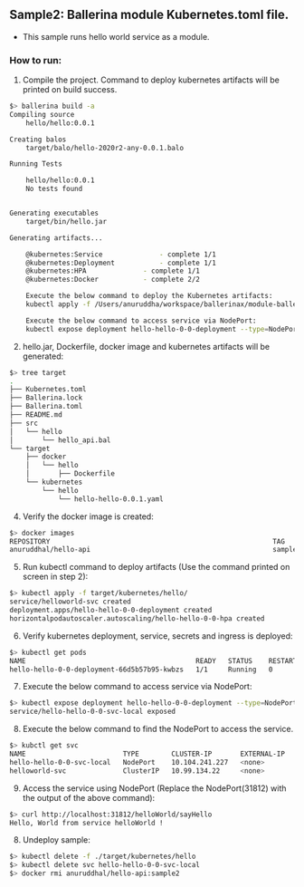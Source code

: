 ## Sample2: Ballerina module Kubernetes.toml file.

- This sample runs hello world service as a module.   

### How to run:

1. Compile the project. Command to deploy kubernetes artifacts will be printed on build success.
```bash
$> ballerina build -a
Compiling source
	hello/hello:0.0.1

Creating balos
	target/balo/hello-2020r2-any-0.0.1.balo

Running Tests

	hello/hello:0.0.1
	No tests found


Generating executables
	target/bin/hello.jar

Generating artifacts...

	@kubernetes:Service 			 - complete 1/1
	@kubernetes:Deployment 			 - complete 1/1
	@kubernetes:HPA 			 - complete 1/1
	@kubernetes:Docker 			 - complete 2/2

	Execute the below command to deploy the Kubernetes artifacts:
	kubectl apply -f /Users/anuruddha/workspace/ballerinax/module-ballerina-c2c/samples/sample2/target/kubernetes/hello

	Execute the below command to access service via NodePort:
	kubectl expose deployment hello-hello-0-0-deployment --type=NodePort --name=hello-hello-0-0-svc-local
```

2. hello.jar, Dockerfile, docker image and kubernetes artifacts will be generated: 
```bash
$> tree target
.
├── Kubernetes.toml
├── Ballerina.lock
├── Ballerina.toml
├── README.md
├── src
│   └── hello
│       └── hello_api.bal
└── target
    ├── docker
    │   └── hello
    │       ├── Dockerfile
    └── kubernetes
        └── hello
            └── hello-hello-0.0.1.yaml       
```

4. Verify the docker image is created:
```bash
$> docker images
REPOSITORY                                                       TAG                                              IMAGE ID            CREATED             SIZE
anuruddhal/hello-api                                             sample2                                          3ef0ab894d4c        27 minutes ago      215MB
```


5. Run kubectl command to deploy artifacts (Use the command printed on screen in step 2):
```bash
$> kubectl apply -f target/kubernetes/hello/
service/helloworld-svc created
deployment.apps/hello-hello-0-0-deployment created
horizontalpodautoscaler.autoscaling/hello-hello-0-0-hpa created
```

6. Verify kubernetes deployment, service, secrets and ingress is deployed:
```bash
$> kubectl get pods
NAME                                          READY   STATUS    RESTARTS   AGE
hello-hello-0-0-deployment-66d5b57b95-kwbzs   1/1     Running   0          117s
```

7. Execute the below command to access service via NodePort:
```bash
$> kubectl expose deployment hello-hello-0-0-deployment --type=NodePort --name=hello-hello-0-0-svc-local
service/hello-hello-0-0-svc-local exposed
```

8. Execute the below command to find the NodePort to access the service.
```bash
$> kubctl get svc
NAME                        TYPE        CLUSTER-IP       EXTERNAL-IP   PORT(S)          AGE
hello-hello-0-0-svc-local   NodePort    10.104.241.227   <none>        9090:31812/TCP   16s
helloworld-svc              ClusterIP   10.99.134.22     <none>        9090/TCP         5m56s
```

9. Access the service using NodePort (Replace the NodePort(31812) with the output of the above command):
```bash
$> curl http://localhost:31812/helloWorld/sayHello
Hello, World from service helloWorld !
```

8. Undeploy sample:
```bash
$> kubectl delete -f ./target/kubernetes/hello
$> kubectl delete svc hello-hello-0-0-svc-local
$> docker rmi anuruddhal/hello-api:sample2
```
